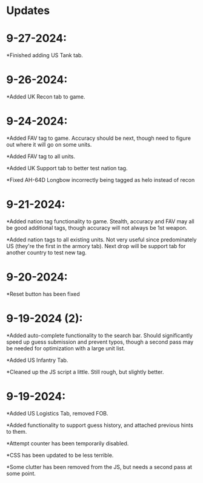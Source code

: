 # Updates
# 9-27-2024:

*Finished adding US Tank tab.
# 9-26-2024:

*Added UK Recon tab to game.
# 9-24-2024:

*Added FAV tag to game. Accuracy should be next, though need to figure out where it will go on some units.

*Added FAV tag to all units.

*Added UK Support tab to better test nation tag.

*Fixed AH-64D Longbow incorrectly being tagged as helo instead of recon
# 9-21-2024:

*Added nation tag functionality to game. Stealth, accuracy and FAV may all be good additional tags, though accuracy will not always be 1st weapon.

*Added nation tags to all existing units. Not very useful since predominately US (they're the first in the armory tab). Next drop will be support tab for another country to test new tag.
# 9-20-2024:

*Reset button has been fixed
# 9-19-2024 (2): 

*Added auto-complete functionality to the search bar. Should significantly speed up guess submission and prevent typos, though a second pass may be needed for optimization with a large unit list.

*Added US Infantry Tab.

*Cleaned up the JS script a little. Still rough, but slightly better.
# 9-19-2024: 

*Added US Logistics Tab, removed FOB. 

*Added functionality to support guess history, and attached previous hints to them. 

*Attempt counter has been temporarily disabled.

*CSS has been updated to be less terrible.

*Some clutter has been removed from the JS, but needs a second pass at some point.
